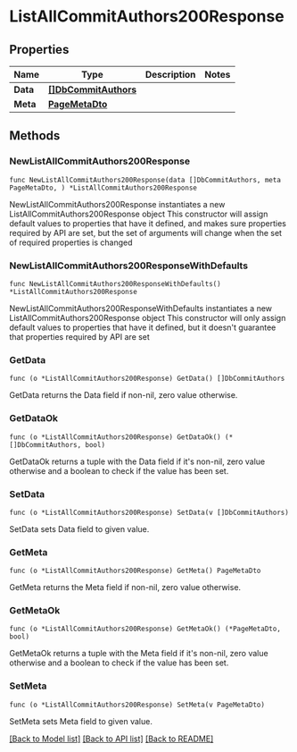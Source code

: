 # ListAllCommitAuthors200Response

## Properties

Name | Type | Description | Notes
------------ | ------------- | ------------- | -------------
**Data** | [**[]DbCommitAuthors**](DbCommitAuthors.md) |  | 
**Meta** | [**PageMetaDto**](PageMetaDto.md) |  | 

## Methods

### NewListAllCommitAuthors200Response

`func NewListAllCommitAuthors200Response(data []DbCommitAuthors, meta PageMetaDto, ) *ListAllCommitAuthors200Response`

NewListAllCommitAuthors200Response instantiates a new ListAllCommitAuthors200Response object
This constructor will assign default values to properties that have it defined,
and makes sure properties required by API are set, but the set of arguments
will change when the set of required properties is changed

### NewListAllCommitAuthors200ResponseWithDefaults

`func NewListAllCommitAuthors200ResponseWithDefaults() *ListAllCommitAuthors200Response`

NewListAllCommitAuthors200ResponseWithDefaults instantiates a new ListAllCommitAuthors200Response object
This constructor will only assign default values to properties that have it defined,
but it doesn't guarantee that properties required by API are set

### GetData

`func (o *ListAllCommitAuthors200Response) GetData() []DbCommitAuthors`

GetData returns the Data field if non-nil, zero value otherwise.

### GetDataOk

`func (o *ListAllCommitAuthors200Response) GetDataOk() (*[]DbCommitAuthors, bool)`

GetDataOk returns a tuple with the Data field if it's non-nil, zero value otherwise
and a boolean to check if the value has been set.

### SetData

`func (o *ListAllCommitAuthors200Response) SetData(v []DbCommitAuthors)`

SetData sets Data field to given value.


### GetMeta

`func (o *ListAllCommitAuthors200Response) GetMeta() PageMetaDto`

GetMeta returns the Meta field if non-nil, zero value otherwise.

### GetMetaOk

`func (o *ListAllCommitAuthors200Response) GetMetaOk() (*PageMetaDto, bool)`

GetMetaOk returns a tuple with the Meta field if it's non-nil, zero value otherwise
and a boolean to check if the value has been set.

### SetMeta

`func (o *ListAllCommitAuthors200Response) SetMeta(v PageMetaDto)`

SetMeta sets Meta field to given value.



[[Back to Model list]](../README.md#documentation-for-models) [[Back to API list]](../README.md#documentation-for-api-endpoints) [[Back to README]](../README.md)


